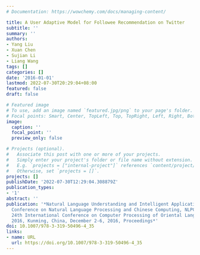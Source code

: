 ```yaml
---
# Documentation: https://wowchemy.com/docs/managing-content/

title: A User Adaptive Model for Followee Recommendation on Twitter
subtitle: ''
summary: ''
authors:
- Yang Liu
- Xuan Chen
- Sujian Li
- Liang Wang
tags: []
categories: []
date: '2016-01-01'
lastmod: 2022-07-30T20:29:04+08:00
featured: false
draft: false

# Featured image
# To use, add an image named `featured.jpg/png` to your page's folder.
# Focal points: Smart, Center, TopLeft, Top, TopRight, Left, Right, BottomLeft, Bottom, BottomRight.
image:
  caption: ''
  focal_point: ''
  preview_only: false

# Projects (optional).
#   Associate this post with one or more of your projects.
#   Simply enter your project's folder or file name without extension.
#   E.g. `projects = ["internal-project"]` references `content/project/deep-learning/index.md`.
#   Otherwise, set `projects = []`.
projects: []
publishDate: '2022-07-30T12:29:04.308879Z'
publication_types:
- '1'
abstract: ''
publication: '*Natural Language Understanding and Intelligent Applications - 5th CCF
  Conference on Natural Language Processing and Chinese Computing, NLPCC 2016, and
  24th International Conference on Computer Processing of Oriental Languages, ICCPOL
  2016, Kunming, China, December 2-6, 2016, Proceedings*'
doi: 10.1007/978-3-319-50496-4_35
links:
- name: URL
  url: https://doi.org/10.1007/978-3-319-50496-4_35
---
```

